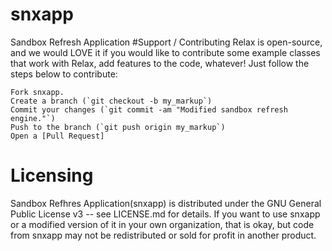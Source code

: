 # snxapp
Sandbox Refresh Application
#Support / Contributing
Relax is open-source, and we would LOVE it if you would like to contribute some example classes that work with Relax, add features to the code, whatever! Just follow the steps below to contribute:

    Fork snxapp.
    Create a branch (`git checkout -b my_markup`)
    Commit your changes (`git commit -am "Modified sandbox refresh engine."`)
    Push to the branch (`git push origin my_markup`)
    Open a [Pull Request]

# Licensing
Sandbox Refhres Application(snxapp) is distributed under the GNU General Public License v3 -- see LICENSE.md for details. If you want to use snxapp or a modified version of it in your own organization, that is okay, but code from snxapp may not be redistributed or sold for profit in another product.
